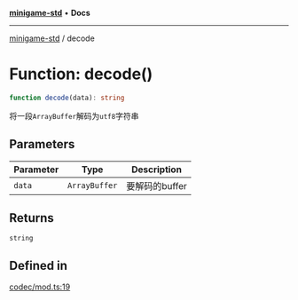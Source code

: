 [**minigame-std**](../README.md) • **Docs**

***

[minigame-std](../README.md) / decode

# Function: decode()

```ts
function decode(data): string
```

将一段`ArrayBuffer`解码为`utf8`字符串

## Parameters

| Parameter | Type | Description |
| ------ | ------ | ------ |
| `data` | `ArrayBuffer` | 要解码的buffer |

## Returns

`string`

## Defined in

[codec/mod.ts:19](https://github.com/JiangJie/minigame-std/blob/541deb559aa54bb90a9c59ed9d62e2fa15307533/src/std/codec/mod.ts#L19)
